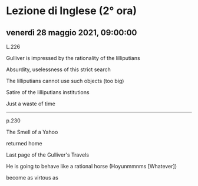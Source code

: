 # Lezione di Inglese (2° ora)

## venerdì 28 maggio 2021, 09:00:00



L.226

Gulliver is impressed by the rationality of the lilliputians

Absurdity, uselessness of this strict search

The lilliputians cannot use such objects (too big)

Satire of the lilliputians institutions

Just a waste of time

---

p.230

The Smell of a Yahoo

returned home

Last page of the Gulliver's Travels

He is going to behave like a rational horse (Hoyunmmnms [Whatever])

become as virtous as
<!--stackedit_data:
eyJoaXN0b3J5IjpbLTY4NTIxOTI5MCwtMTI1ODA0MTg2MV19
-->